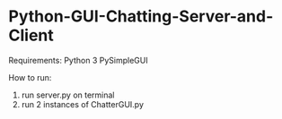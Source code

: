 # Python-GUI-Chatting-Server-and-Client

Requirements: 
  Python 3
  PySimpleGUI

How to run:
  1. run server.py on terminal
  2. run 2 instances of ChatterGUI.py 
  
